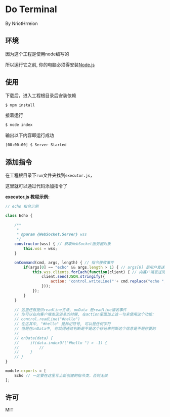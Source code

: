 # Do Terminal
By NriotHrreion

## 环境

因为这个工程是使用node编写的

所以运行它之前, 你的电脑必须得安装[Node.js](https://nodejs.org)

## 使用

下载后，进入工程根目录后安装依赖

```cmd
$ npm install
```

接着运行

```cmd
$ node index
```

输出以下内容即运行成功
```cmd
[00:00:00] $ Server Started
```

## 添加指令

在工程根目录下`run`文件夹找到`executor.js`，

这里就可以通过代码添加指令了

**executor.js 教程示例:**

```js
// echo 指令示例

class Echo {
    
    /**
     * 
     * @param {WebSocket.Server} wss 
     */
    constructor(wss) { // 获取WebSocket服务器对象
        this.wss = wss;
    }

    onCommand(cmd, args, length) { // 指令接收事件
        if(args[0] == "echo" && args.length > 1) { // args[0] 是用户发送的指令
            this.wss.clients.forEach(function(client) { // 向客户端发送消息
                client.send(JSON.stringify({
                    action: 'control.writeLine("'+ cmd.replace("echo ", "") +'")' // action 是在客户端运行的js代码
                }));
            });
        }
    }
    
    // 这里还有提供readline方法, onData 是readline接收事件
    // 你可以在向客户端发送消息的时候, 在action里面加上这一句来使用这个功能:
    // control.readLine("#hello")
    // 在这其中, "#hello" 是标记符号, 可以是任何字符
    // 但是在onData中, 你就得通过判断是不是这个标记来判断这个信息是不是你要的
    //
    // onData(data) {
    //     if(data.indexOf("#hello ") > -1) {
    //         //
    //     }
    // }
}

module.exports = [
    Echo // 一定要在这里写上新创建的指令类，否则无效
];
```

## 许可

MIT
